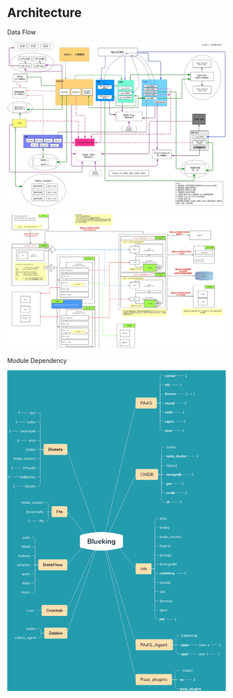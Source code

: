 # Architecture

Data Flow

![](../../../.gitbook/assets/image%20%281%29.png)

![](../../../.gitbook/assets/image%20%282%29.png)



Module Dependency

![](../../../.gitbook/assets/image%20%285%29.png)

